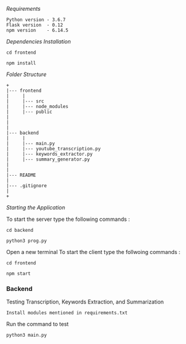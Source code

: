 *Requirements*
```
Python version - 3.6.7
Flask version  - 0.12
npm version    - 6.14.5
```

*Dependencies Installation*
```
cd frontend
```
```
npm install
```

*Folder Structure*
```
+
|--- frontend
|     |
|     |--- src
|     |--- node_modules
|     |--- public
|
|
|
|--- backend
|     |
|     |--- main.py
|     |--- youtube_transcription.py
|     |--- keywords_extractor.py
|     |--- summary_generator.py
|
|
|--- README
|
|--- .gitignore
|
+

```


*Starting the Application*

To start the server type the following  commands :
```
cd backend
```
```
python3 prog.py
```
Open a new terminal
To start the client type the follwoing commands :
```
cd frontend
```

```
npm start
```
### **Backend**
Testing Transcription, Keywords Extraction, and Summarization

```
Install modules mentioned in requirements.txt
```

Run the command to test

```
python3 main.py
```
